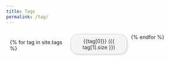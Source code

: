 ```yaml
---
title: Tags
permalink: /tag/
---
```


<style>
  .grid-container {
    display: grid;
    grid-template-columns: repeat(auto-fill, minmax(150px, 1fr));
    gap: 10px;
    padding: 10px;
  }
  .grid-item {
    background-color: #f4f4f4; /* Adjust the background color */
    border: 1px solid #ccc;   /* Optional border */
    border-radius: 20px;       /* Rounded corners */
    text-align: center;
    padding: 10px;
    box-shadow: 2px 2px 5px rgba(0, 0, 0, 0.1); /* Optional shadow */
    transition: transform 0.2s;
    text-decoration: none;
    color: #252A34
  }
  .grid-item:hover {
    transform: scale(1.05); /* Hover effect */
    cursor: pointer;
    text-decoration: none;
  }

  a {
    text-decoration: none
  }

    a:hover {
    text-decoration: none
  }
 
</style>

<!-- {{site.categories}} -->

<div class="grid-container">

{% for tag in site.tags %}
<a href = "{{tag[0] | downcase }}">
<div class="grid-item">
{{tag[0]}}
<span>({{ tag[1].size }}) </span>
</div>
</a>
{% endfor %}

</div>

